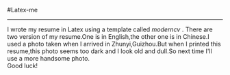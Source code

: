 #Latex-me
***
I wrote my resume in Latex using a template called *moderncv* .
There are two version of my resume.One is in English,the other one is in Chinese.I used a photo taken when I arrived in Zhunyi,Guizhou.But when I printed this resume,this photo seems too dark and I look old and dull.So next time I'll use a more handsome photo.  
Good luck!

